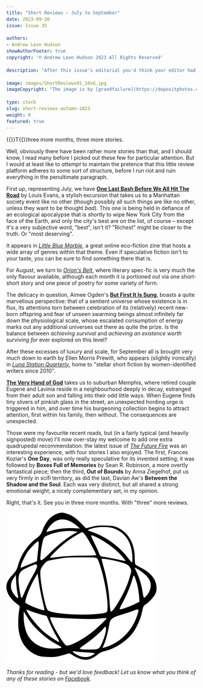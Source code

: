 ```yaml
---
title: "Short Reviews – July to September"
date: 2023-09-30
issue: Issue 35

authors:
- Andrew Leon Hudson
showAuthorFooter: true
copyright: '© Andrew Leon Hudson 2023 All Rights Reserved'

description: "After this issue's editorial you'd think your editor had read quite enough. But no: once more unto the breach, dear friends, to sample the recent output of our peers. Here are three brief recommendations for further reading, available online now. And if we're still unwilling to rein it in at only three? Well tough, the more the merrier!"

image: images/ShortReviews01_10x6.jpg
imageCopyright: "The image is by [grandfailure](https://depositphotos.com/368748152/stock-photo-man-standing-mysterious-library-digital.html) via DepositPhotos.com."

type: stock
slug: short-reviews-autumn-2023
weight: 8
featured: true
---
```


{{<glyph>}}T{{</glyph>}}hree more months, three more stories.

Well, obviously there have been rather more stories than that, and I should know, I read many before I picked out these few for particular attention. But I would at least like to *attempt* to maintain the pretence that this little review platform adheres to some sort of structure, before I run riot and ruin everything in the penultimate paragraph.

First up, representing July, we have **[One Last Bash Before We All Hit The Road](https://littlebluemarble.ca/2023/07/28/one-last-bash-before-we-all-hit-the-road/)** by Louis Evans, a stylish excursion that takes us to a Manhattan society event like no other (though possibly all such things are like no other, unless they want to be thought *bad*). This one is being held in defiance of an ecological apocalypse that is shortly to wipe New York City from the face of the Earth, and only the city's best are on the list, of course – except it's a very subjective word, "best", isn't it? "Richest" might be closer to the truth. Or "most deserving".

It appears in *[Little Blue Marble](https://littlebluemarble.ca/)*, a great online eco-fiction zine that hosts a wide array of genres within that theme. Even if speculative fiction isn't to your taste, you can be sure to find something there that is. 

For August, we turn to *[Orion's Belt](https://www.orions-belt.net/)*, where literary spec-fic is very much the only flavour available, although each month it is portioned out via one short-short story and one piece of poetry for some variety of form.

The delicacy in question, Aimee Ogden's **[But First It Is Sung](https://www.orions-belt.net/archives/but-first-it-is-sung)**, boasts a quite marvellous perspective: that of a sentient universe whose existence is in flux, its attentions torn between celebration of its (relatively) recent new-born offspring and fear of unseen swarming beings almost infinitely far down the physiological scale, whose escalated consumption of energy marks out any additional universes out there as quite the prize. Is the balance between *achieving survival* and *achieving an existence worth surviving for* ever explored on this level?

After these excesses of luxury and scale, for September all is brought very much down to earth by Ellen Morris Prewitt, who appears (slightly ironically) in *[Luna Station Quarterly](https://lunastationquarterly.com/)*, home to "stellar short fiction by women-identified writers since 2010".

**[The Very Hand of God](https://lunastationquarterly.com/story/the-very-hand-of-god/)** takes us to suburban Memphis, where retired couple Eugene and Lavinia reside in a neighbourhood deeply in decay, estranged from their adult son and falling into their odd little ways. When Eugene finds tiny slivers of pinkish glass in the street, an unexpected hording urge is triggered in him, and over time his burgeoning collection begins to attract attention, first within his family, then without. The consequences are unexpected.

Those were my favourite recent reads, but (in a fairly typical (and heavily signposted) move) I'll now over-stay my welcome to add one extra quadrupedal recommendation: the latest issue of *[The Future Fire](http://futurefire.net/2023.66/index.html)* was an interesting experience, with four stories I also enjoyed. The first, Frances Koziar's **One Day**, was only really speculative for its invented setting; it was followed by **Boxes Full of Memories** by Sean R. Robinson, a more overtly fantastical piece; then the third, **Out of Bounds** by Anna Ziegelhof, put us very firmly in scifi territory, as did the last, Davian Aw's **Between the Shadow and the Soul**. Each was very distinct, but all shared a strong emotional weight; a nicely complementary set, in my opinion.

Right, that's it. See you in three more months. With "three" more reviews.

![Orbit-lrg](images/Orbit.svg)

*Thanks for reading - but we'd love feedback! Let us know what you think of any of these stories on [Facebook](https://www.facebook.com/MythaxisMagazine/posts/889661896500131).*
